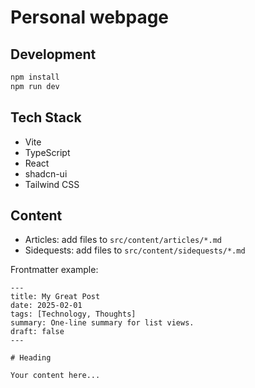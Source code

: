 # Personal webpage

## Development

```sh
npm install
npm run dev
```

## Tech Stack

- Vite
- TypeScript
- React
- shadcn-ui
- Tailwind CSS

## Content

- Articles: add files to `src/content/articles/*.md`
- Sidequests: add files to `src/content/sidequests/*.md`

Frontmatter example:

```
---
title: My Great Post
date: 2025-02-01
tags: [Technology, Thoughts]
summary: One‑line summary for list views.
draft: false
---

# Heading

Your content here...
```
